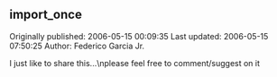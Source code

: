 ## import_once 
Originally published: 2006-05-15 00:09:35 
Last updated: 2006-05-15 07:50:25 
Author: Federico Garcia Jr. 
 
I just like to share this...\nplease feel free to comment/suggest on it